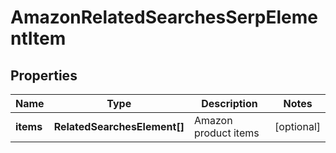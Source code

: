 # AmazonRelatedSearchesSerpElementItem

## Properties

| Name | Type | Description | Notes |
|------------ | ------------- | ------------- | -------------|
**items** | **RelatedSearchesElement[]** | Amazon product items |[optional]|